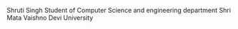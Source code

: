 Shruti Singh
Student of Computer Science and engineering department
Shri Mata Vaishno Devi University
